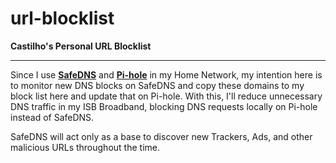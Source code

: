 # url-blocklist

**Castilho's Personal URL Blocklist**

---

Since I use [**SafeDNS**](https://www.safedns.com) and [**Pi-hole**](https://pi-hole.net) in my Home Network, my intention here is to monitor new DNS blocks on SafeDNS and copy these domains to my block list here and update that on Pi-hole. With this, I'll reduce unnecessary DNS traffic in my ISB Broadband, blocking DNS requests locally on Pi-hole instead of SafeDNS.

SafeDNS will act only as a base to discover new Trackers, Ads, and other malicious URLs throughout the time.

